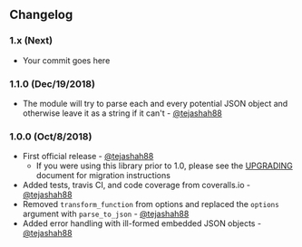 ## Changelog

### 1.x (Next)
* Your commit goes here

### 1.1.0 (Dec/19/2018)
* The module will try to parse each and every potential JSON object and otherwise leave it as a string if it can't - [@tejashah88](https://github.com/tejashah88)

### 1.0.0 (Oct/8/2018)

* First official release - [@tejashah88](https://github.com/tejashah88)
  * If you were using this library prior to 1.0, please see the [UPGRADING](UPGRADING.md) document for migration instructions
* Added tests, travis CI, and code coverage from coveralls.io - [@tejashah88](https://github.com/tejashah88)
* Removed `transform_function` from options and replaced the `options` argument with `parse_to_json` - [@tejashah88](https://github.com/tejashah88)
* Added error handling with ill-formed embedded JSON objects - [@tejashah88](https://github.com/tejashah88)
